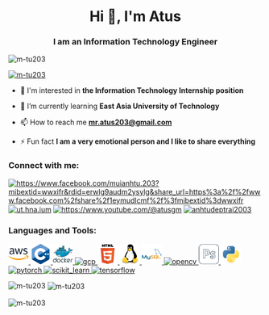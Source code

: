 <h1 align="center">Hi 👋, I'm Atus</h1>
<h3 align="center">I am an Information Technology Engineer</h3>

<p align="left"> <img src="https://komarev.com/ghpvc/?username=m-tu203&label=Profile%20views&color=0e75b6&style=flat" alt="m-tu203" /> </p>

<p align="left"> <a href="https://github.com/ryo-ma/github-profile-trophy"><img src="https://github-profile-trophy.vercel.app/?username=m-tu203" alt="m-tu203" /></a> </p>

- 🤝 I'm interested in **the Information Technology Internship position**

- 🌱 I’m currently learning **East Asia University of Technology**

- 📫 How to reach me **mr.atus203@gmail.com**

- ⚡ Fun fact **I am a very emotional person and I like to share everything**

<h3 align="left">Connect with me:</h3>
<p align="left">
<a href="https://fb.com/https://www.facebook.com/muianhtu.203?mibextid=wwxifr&rdid=erwlg9audm2ysylg&share_url=https%3a%2f%2fwww.facebook.com%2fshare%2f1eymudlcmf%2f%3fmibextid%3dwwxifr" target="blank"><img align="center" src="https://raw.githubusercontent.com/rahuldkjain/github-profile-readme-generator/master/src/images/icons/Social/facebook.svg" alt="https://www.facebook.com/muianhtu.203?mibextid=wwxifr&rdid=erwlg9audm2ysylg&share_url=https%3a%2f%2fwww.facebook.com%2fshare%2f1eymudlcmf%2f%3fmibextid%3dwwxifr" height="30" width="40" /></a>
<a href="https://instagram.com/ut.hna.ium" target="blank"><img align="center" src="https://raw.githubusercontent.com/rahuldkjain/github-profile-readme-generator/master/src/images/icons/Social/instagram.svg" alt="ut.hna.ium" height="30" width="40" /></a>
<a href="https://www.youtube.com/c/https://www.youtube.com/@atusgm" target="blank"><img align="center" src="https://raw.githubusercontent.com/rahuldkjain/github-profile-readme-generator/master/src/images/icons/Social/youtube.svg" alt="https://www.youtube.com/@atusgm" height="30" width="40" /></a>
<a href="https://discord.gg/anhtudeptrai2003" target="blank"><img align="center" src="https://raw.githubusercontent.com/rahuldkjain/github-profile-readme-generator/master/src/images/icons/Social/discord.svg" alt="anhtudeptrai2003" height="30" width="40" /></a>
</p>

<h3 align="left">Languages and Tools:</h3>
<p align="left"> <a href="https://aws.amazon.com" target="_blank" rel="noreferrer"> <img src="https://raw.githubusercontent.com/devicons/devicon/master/icons/amazonwebservices/amazonwebservices-original-wordmark.svg" alt="aws" width="40" height="40"/> </a> <a href="https://www.w3schools.com/cpp/" target="_blank" rel="noreferrer"> <img src="https://raw.githubusercontent.com/devicons/devicon/master/icons/cplusplus/cplusplus-original.svg" alt="cplusplus" width="40" height="40"/> </a> <a href="https://www.docker.com/" target="_blank" rel="noreferrer"> <img src="https://raw.githubusercontent.com/devicons/devicon/master/icons/docker/docker-original-wordmark.svg" alt="docker" width="40" height="40"/> </a> <a href="https://cloud.google.com" target="_blank" rel="noreferrer"> <img src="https://www.vectorlogo.zone/logos/google_cloud/google_cloud-icon.svg" alt="gcp" width="40" height="40"/> </a> <a href="https://www.w3.org/html/" target="_blank" rel="noreferrer"> <img src="https://raw.githubusercontent.com/devicons/devicon/master/icons/html5/html5-original-wordmark.svg" alt="html5" width="40" height="40"/> </a> <a href="https://www.linux.org/" target="_blank" rel="noreferrer"> <img src="https://raw.githubusercontent.com/devicons/devicon/master/icons/linux/linux-original.svg" alt="linux" width="40" height="40"/> </a> <a href="https://www.mysql.com/" target="_blank" rel="noreferrer"> <img src="https://raw.githubusercontent.com/devicons/devicon/master/icons/mysql/mysql-original-wordmark.svg" alt="mysql" width="40" height="40"/> </a> <a href="https://opencv.org/" target="_blank" rel="noreferrer"> <img src="https://www.vectorlogo.zone/logos/opencv/opencv-icon.svg" alt="opencv" width="40" height="40"/> </a> <a href="https://www.photoshop.com/en" target="_blank" rel="noreferrer"> <img src="https://raw.githubusercontent.com/devicons/devicon/master/icons/photoshop/photoshop-line.svg" alt="photoshop" width="40" height="40"/> </a> <a href="https://www.python.org" target="_blank" rel="noreferrer"> <img src="https://raw.githubusercontent.com/devicons/devicon/master/icons/python/python-original.svg" alt="python" width="40" height="40"/> </a> <a href="https://pytorch.org/" target="_blank" rel="noreferrer"> <img src="https://www.vectorlogo.zone/logos/pytorch/pytorch-icon.svg" alt="pytorch" width="40" height="40"/> </a> <a href="https://scikit-learn.org/" target="_blank" rel="noreferrer"> <img src="https://upload.wikimedia.org/wikipedia/commons/0/05/Scikit_learn_logo_small.svg" alt="scikit_learn" width="40" height="40"/> </a> <a href="https://www.tensorflow.org" target="_blank" rel="noreferrer"> <img src="https://www.vectorlogo.zone/logos/tensorflow/tensorflow-icon.svg" alt="tensorflow" width="40" height="40"/> </a> </p>

<p><img align="left" src="https://github-readme-stats.vercel.app/api/top-langs?username=m-tu203&show_icons=true&locale=en&layout=compact" alt="m-tu203" /></p>

<p>&nbsp;<img align="center" src="https://github-readme-stats.vercel.app/api?username=m-tu203&show_icons=true&locale=en" alt="m-tu203" /></p>

<p><img align="center" src="https://github-readme-streak-stats.herokuapp.com/?user=m-tu203&" alt="m-tu203" /></p>
